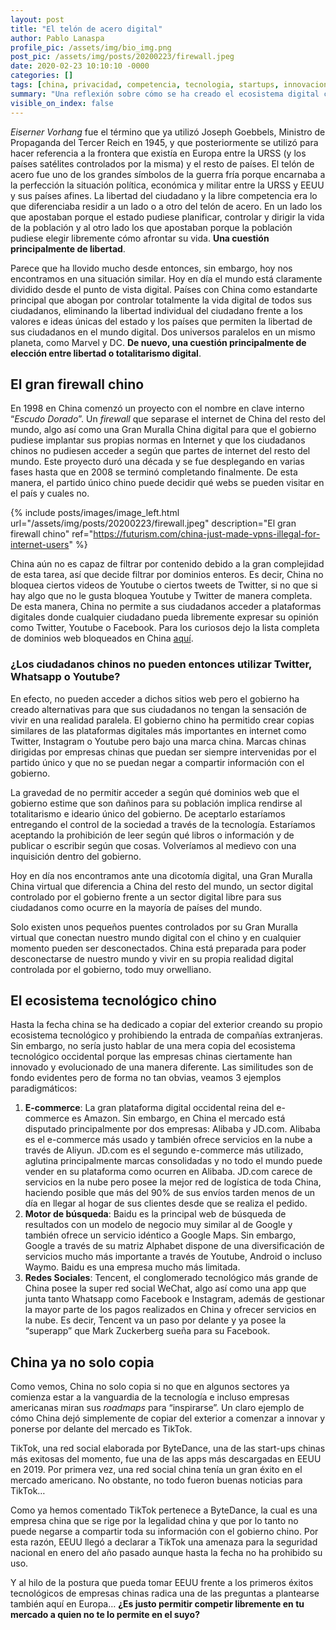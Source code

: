 ```yaml
---
layout: post
title: "El telón de acero digital"
author: Pablo Lanaspa
profile_pic: /assets/img/bio_img.png
post_pic: /assets/img/posts/20200223/firewall.jpeg
date: 2020-02-23 10:10:10 -0000
categories: []
tags: [china, privacidad, competencia, tecnologia, startups, innovacion]
summary: "Una reflexión sobre cómo se ha creado el ecosistema digital chino y los retos que afrontamos con su manera de operar."
visible_on_index: false
---
```


*Eiserner Vorhang* fue el término que ya utilizó Joseph Goebbels, Ministro de Propaganda del Tercer Reich en 1945, y que posteriormente se utilizó para hacer referencia a la frontera que existía en Europa entre la URSS (y los países satélites controlados por la misma) y el resto de países. El telón de acero fue uno de los grandes símbolos de la guerra fría porque encarnaba a la perfección la situación política, económica y militar entre la URSS y EEUU y sus países afines. La libertad del ciudadano y la libre competencia era lo que diferenciaba residir a un lado o a otro del telón de acero. En un lado los que apostaban porque el estado pudiese planificar, controlar y dirigir la vida de la población y al otro lado los que apostaban porque la población pudiese elegir libremente cómo afrontar su vida. **Una cuestión principalmente de libertad**.

Parece que ha llovido mucho desde entonces, sin embargo, hoy nos encontramos en una situación similar. Hoy en día el mundo está claramente dividido desde el punto de vista digital. Países con China como estandarte principal que abogan por controlar totalmente la vida digital de todos sus ciudadanos, eliminando la libertad individual del ciudadano frente a los valores e ideas únicas del estado y los países que permiten la libertad de sus ciudadanos en el mundo digital. Dos universos paralelos en un mismo planeta, como Marvel y DC. **De nuevo, una cuestión principalmente de elección entre libertad o totalitarismo digital**.


## El gran firewall chino

En 1998 en China comenzó un proyecto con el nombre en clave interno “*Escudo Dorado*”. Un *firewall* que separase el internet de China del resto del mundo, algo así como una Gran Muralla China digital para que el gobierno pudiese implantar sus propias normas en Internet y que los ciudadanos chinos no pudiesen acceder a según que partes de internet del resto del mundo. Este proyecto duró una década y se fue desplegando en varias fases hasta que en 2008 se terminó completando finalmente. De esta manera, el partido único chino puede decidir qué webs se pueden visitar en el país y cuales no.

{% include posts/images/image_left.html url="/assets/img/posts/20200223/firewall.jpeg" description="El gran firewall chino" ref="https://futurism.com/china-just-made-vpns-illegal-for-internet-users" %}

China aún no es capaz de filtrar por contenido debido a la gran complejidad de esta tarea, así que decide filtrar por dominios enteros. Es decir, China no bloquea ciertos videos de Youtube o ciertos tweets de Twitter, si no que si hay algo que no le gusta bloquea Youtube y Twitter de manera completa. De esta manera, China no permite a sus ciudadanos acceder a plataformas digitales donde cualquier ciudadano pueda libremente expresar su opinión como Twitter, Youtube o Facebook. Para los curiosos dejo la lista completa de dominios web bloqueados en China [aquí](https://www.vpnmentor.com/blog/the-complete-list-of-blocked-websites-in-china-how-to-access-them/).

### ¿Los ciudadanos chinos no pueden entonces utilizar Twitter, Whatsapp o Youtube?

En efecto, no pueden acceder a dichos sitios web pero el gobierno ha creado alternativas para que sus ciudadanos no tengan la sensación de vivir en una realidad paralela. El gobierno chino ha permitido crear copias similares de las plataformas digitales más importantes en internet como Twitter, Instagram o Youtube pero bajo una marca china. Marcas chinas dirigidas por empresas chinas que puedan ser siempre intervenidas por el partido único y que no se puedan negar a compartir información con el gobierno.

La gravedad de no permitir acceder a según qué dominios web que el gobierno estime que son dañinos para su población implica rendirse al totalitarismo e ideario único del gobierno. De aceptarlo estaríamos entregando el control de la sociedad a través de la tecnología. Estaríamos aceptando la prohibición de leer según qué libros o información y de publicar o escribir según que cosas. Volveríamos al medievo con una inquisición dentro del gobierno.

Hoy en día nos encontramos ante una dicotomía digital, una Gran Muralla China virtual que diferencia a China del resto del mundo, un sector digital controlado por el gobierno frente a un sector digital libre para sus ciudadanos como ocurre en la mayoría de países del mundo.

Solo existen unos pequeños puentes controlados por su Gran Muralla virtual que conectan nuestro mundo digital con el chino y en cualquier momento pueden ser desconectados. China está preparada para poder desconectarse de nuestro mundo y vivir en su propia realidad digital controlada por el gobierno, todo muy orwelliano.

## El ecosistema tecnológico chino

Hasta la fecha china se ha dedicado a copiar del exterior creando su propio ecosistema tecnológico y prohibiendo la entrada de compañías extranjeras. Sin embargo, no sería justo hablar de una mera copia del ecosistema tecnológico occidental porque las empresas chinas ciertamente han innovado y evolucionado de una manera diferente. Las similitudes son de fondo evidentes pero de forma no tan obvias, veamos 3 ejemplos paradigmáticos:

1. **E-commerce**: La gran plataforma digital occidental reina del e-commerce es Amazon. Sin embargo, en China el mercado está disputado principalmente por dos empresas: Alibaba y JD.com. Alibaba es el e-commerce más usado y también ofrece servicios en la nube a través de Aliyun. JD.com es el segundo e-commerce más utilizado, aglutina principalmente marcas consolidadas y no todo el mundo puede vender en su plataforma como ocurren en Alibaba. JD.com carece de servicios en la nube pero posee la mejor red de logística de toda China, haciendo posible que más del 90% de sus envíos tarden menos de un día en llegar al hogar de sus clientes desde que se realiza el pedido.
2. **Motor de búsqueda**: Baidu es la principal web de búsqueda de resultados con un modelo de negocio muy similar al de Google y también ofrece un servicio idéntico a Google Maps. Sin embargo, Google a través de su matriz Alphabet dispone de una diversificación de servicios mucho más importante a través de Youtube, Android o incluso Waymo. Baidu es una empresa mucho más limitada.
3. **Redes Sociales**: Tencent, el conglomerado tecnológico más grande de China posee la super red social WeChat, algo así como una app que junta tanto Whatsapp como Facebook e Instagram, además de gestionar la mayor parte de los pagos realizados en China y ofrecer servicios en la nube. Es decir, Tencent va un paso por delante y ya posee la “superapp” que Mark Zuckerberg sueña para su Facebook.

## China ya no solo copia

Como vemos, China no solo copia si no que en algunos sectores ya comienza estar a la vanguardia de la tecnología e incluso empresas americanas miran sus *roadmaps* para “inspirarse”. Un claro ejemplo de cómo China dejó simplemente de copiar del exterior a comenzar a innovar y ponerse por delante del mercado es TikTok.

TikTok, una red social elaborada por ByteDance, una de las start-ups chinas más exitosas del momento, fue una de las apps más descargadas en EEUU en 2019. Por primera vez, una red social china tenía un gran éxito en el mercado americano. No obstante, no todo fueron buenas noticias para TikTok…

Como ya hemos comentado TikTok pertenece a ByteDance, la cual es una empresa china que se rige por la legalidad china y que por lo tanto no puede negarse a compartir toda su información con el gobierno chino. Por esta razón, EEUU llegó a declarar a TikTok una amenaza para la seguridad nacional en enero del año pasado aunque hasta la fecha no ha prohibido su uso.

Y al hilo de la postura que pueda tomar EEUU frente a los primeros éxitos tecnológicos de empresas chinas radica una de las preguntas a plantearse también aquí en Europa… **¿Es justo permitir competir libremente en tu mercado a quien no te lo permite en el suyo?**